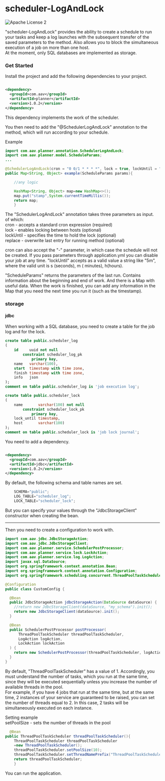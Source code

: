 scheduler-LogAndLock
========
![Apache License 2](https://img.shields.io/badge/license-ASF2-blue.svg)

"scheduler-LogAndLock" provides the ability to create a schedule to run your tasks and keep a log
launches with the subsequent transfer of the saved parameters to the method.
Also allows you to block the simultaneous execution of a job on more than one host.
<br>
At the moment, only SQL databases are implemented as storage.

### Get Started

Install the project and add the following dependencies to your project.

~~~xml

<dependency>
  <groupId>com.aav</groupId>
  <artifactId>planner</artifactId>
  <version>1.0.2</version>
</dependency>
~~~

This dependency implements the work of the scheduler.

You then need to add the "@SchedulerLogAndLock" annotation to the method, which will run
according to your schedule.

Example

~~~java
import com.aav.planner.annotation.SchedulerLogAndLock;
import com.aav.planner.model.ScheduleParams;
...

@SchedulerLogAndLock(cron = "0 0/1 * * * *", lock = true, lockUntil = "10m")
public Map<String, Object> example(ScheduleParams params){

    //any logic

    HashMap<String, Object> map=new HashMap<>();
    map.put("stamp",System.currentTimeMillis());
    return map;
    }
~~~

The "SchedulerLogAndLock" annotation takes three parameters as input. <br>
of which: <br>
cron - accepts a standard cron expression (required) <br>
lock - enables locking between hosts (optional) <br>
lockUntil - specifies the time to hold the lock (optional)<br>
replace - overwrite last entry for running method (optional)

cron can also accept the "-" parameter, in which case the schedule will not be created.
If you pass parameters through application.yml you can disable your job at any time.
"lockUntil" accepts as a valid value a string like "5m", where the valid unit is s (seconds), m (
minutes), h(hours).

"ScheduleParams" returns the parameters of the last run. Contains information about the beginning
and end of work. And there is a Map with useful data. When the work is finished, you can add any
information in the Map that you need the next time you run it (such as the timestamp).

### storage

#### jdbc

When working with a SQL database, you need to create a table for the job log and for the lock.

~~~sql
create table public.scheduler_log
(
    id     uuid not null
        constraint scheduler_log_pk
            primary key,
    name   varchar(100),
    start  timestamp with time zone,
    finish timestamp with time zone,
    info   json
);
comment on table public.scheduler_log is 'job execution log';

create table public.scheduler_lock
(
    name       varchar(100) not null
        constraint scheduler_lock_pk
            primary key,
    lock_until timestamp,
    host       varchar(100)
);
comment on table public.scheduler_lock is 'job lock journal';
~~~

You need to add a dependency.

~~~xml

<dependency>
  <groupId>com.aav</groupId>
  <artifactId>jdbc</artifactId>
  <version>1.0.2</version>
</dependency>
~~~

By default, the following schema and table names are set.

~~~java
    SCHEMA="public";
    LOG_TABLE="scheduler_log";
    LOCK_TABLE="scheduler_lock";
~~~

But you can specify your values through the "JdbcStorageClient" constructor when creating the bean.
______________________________________

Then you need to create a configuration to work with.

~~~java
import com.aav.jdbc.JdbcStorageAction;
import com.aav.jdbc.JdbcStorageClient;
import com.aav.planner.service.SchedulerPostProcessor;
import com.aav.planner.service.lock.LockAction;
import com.aav.planner.service.log.LogAction;
import javax.sql.DataSource;
import org.springframework.context.annotation.Bean;
import org.springframework.context.annotation.Configuration;
import org.springframework.scheduling.concurrent.ThreadPoolTaskScheduler;

@Configuration
public class CustomConfig {

  @Bean
  public JdbcStorageAction jdbcStorageAction(DataSource dataSource) {
    //return new JdbcStorageClient(dataSource, "my_schema").init(); 
    return new JdbcStorageClient(dataSource).init();
  }

  @Bean
  public SchedulerPostProcessor postProcessor(
      ThreadPoolTaskScheduler threadPoolTaskScheduler,
      LogAction logAction,
      LockAction lockAction
  ) {
    return new SchedulerPostProcessor(threadPoolTaskScheduler, logAction, lockAction);
  }
}
~~~

By default, "ThreadPoolTaskScheduler" has a value of 1. Accordingly, you must understand the number of tasks,
which you run at the same time, since they will be executed sequentially unless you increase
the number of available threads in the pool. <br>
For example, if you have 4 jobs that run at the same time,
but at the same time, 2 instances of your service are guaranteed to be raised, you can set the number of threads equal to 2.
In this case, 2 tasks will be simultaneously executed on each instance.

Setting example<br>
setPoolSize - sets the number of threads in the pool

~~~java
  @Bean
public ThreadPoolTaskScheduler threadPoolTaskScheduler(){
    ThreadPoolTaskScheduler threadPoolTaskScheduler
    =new ThreadPoolTaskScheduler();
    threadPoolTaskScheduler.setPoolSize(10);
    threadPoolTaskScheduler.setThreadNamePrefix("ThreadPoolTaskScheduler");
    return threadPoolTaskScheduler;
    }
~~~

You can run the application.